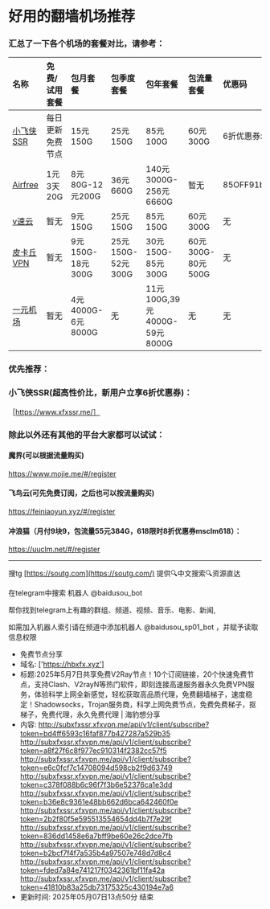 # 好用的翻墙机场推荐
### 汇总了一下各个机场的套餐对比，请参考：
| 名称 | 免费/试用套餐 | 包月套餐 | 包季度套餐 | 包年套餐 | 包流量套餐 | 优惠码 |
| :----- | :----- | :----- | :----- | :----- | :----- | :-----|
| [小飞侠SSR](https://www.xfxssr.me/) | 每日更新免费节点 | 15元150G | 25元150G | 85元100G | 60元300G | 6折优惠券xfxssr1 |
| [Airfree](https://airfree.space/auth/register) | 1元3天20G | 8元80G-12元200G | 36元660G | 140元3000G-256元6660G | 暂无 | 85OFF91b22a25 |
| [v速云](https://www.xfxssr.me/) | 暂无 | 9元150G | 25元150G | 85元150G | 60元300G | 无 |
| [皮卡丘VPN](https://pkqjiasu.com/)                  | 暂无             | 9元150G-18元300G | 25元150G-52元300G | 30元150G-85元300G | 60元300G-80元500G | 无 |
| [一元机场](https://xn--4gq62f52gdss.com/#/register) | 暂无 | 4元4000G-6元8000G | 无 | 11元100G,39元4000G-59元8000G | 无 | 无 |


### 优先推荐：
### 小飞侠SSR(超高性价比，新用户立享6折优惠券)：
［https://www.xfxssr.me/］



### 除此以外还有其他的平台大家都可以试试：

#### 魔界(可以根据流量购买)
https://www.mojie.me/#/register
#### 飞鸟云(可先免费订阅，之后也可以按流量购买)
https://feiniaoyun.xyz/#/register
#### 冲浪猫（月付9块9，包流量55元384G，618限时8折优惠券msclm618）：
https://uuclm.net/#/register

---------------------------------------------------------------------------------------------------------------------------------

搜tg [https://soutg.com](https://soutg.com/) 提供🔍中文搜索🔍资源直达

在telegram中搜索 机器人 @baidusou_bot

帮你找到telegram上有趣的群组、频道、视频、音乐、电影、新闻,

如需加入机器人索引请在频道中添加机器人 @baidusou_sp01_bot ，并赋予读取信息权限

- 免费节点分享 
- 域名: ['https://hbxfx.xyz'] 
- 标题:2025年5月7日共享免费V2Ray节点！10个订阅链接，20个快速免费节点，支持Clash、V2rayN等热门软件，即刻连接高速服务器永久免费VPN服务，体验科学上网全新感觉，轻松获取高品质代理，免费翻墙梯子，速度稳定！Shadowsocks，Trojan服务商，科学上网免费节点，免费免费梯子，抠梯子，免费代理，永久免费代理  |  海豹想分享 
- 内容: 
http://subxfxssr.xfxvpn.me/api/v1/client/subscribe?token=bd4ff6593c16faf877b427287a529b35
http://subxfxssr.xfxvpn.me/api/v1/client/subscribe?token=a8f27f6c8f977ec910314f2382cc57f5
http://subxfxssr.xfxvpn.me/api/v1/client/subscribe?token=e6c0fcf7c14708094d598cb2f9d63749
http://subxfxssr.xfxvpn.me/api/v1/client/subscribe?token=c378f088b6c96f7f3b6e52376ca1e3dd
http://subxfxssr.xfxvpn.me/api/v1/client/subscribe?token=b36e8c9361e48bb662d6bca642460f0e
http://subxfxssr.xfxvpn.me/api/v1/client/subscribe?token=2b2f80f5e595513554654dd4b7f7e29f
http://subxfxssr.xfxvpn.me/api/v1/client/subscribe?token=836dd1458e6a7bff9be60e26c2dce7fb
http://subxfxssr.xfxvpn.me/api/v1/client/subscribe?token=b2bcf7f4f7a535b4a97507e748d7d8c4
http://subxfxssr.xfxvpn.me/api/v1/client/subscribe?token=fded7a84e741217f0342361bf11fa42a
http://subxfxssr.xfxvpn.me/api/v1/client/subscribe?token=41810b83a25db73175325c430194e7a6 
- 更新时间: 2025年05月07日13点50分 
结束
